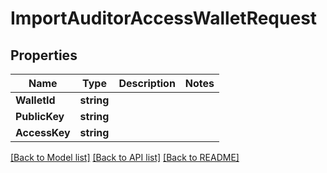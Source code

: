 # ImportAuditorAccessWalletRequest

## Properties
Name | Type | Description | Notes
------------ | ------------- | ------------- | -------------
**WalletId** | **string** |  | 
**PublicKey** | **string** |  | 
**AccessKey** | **string** |  | 

[[Back to Model list]](../README.md#documentation-for-models) [[Back to API list]](../README.md#documentation-for-api-endpoints) [[Back to README]](../README.md)


